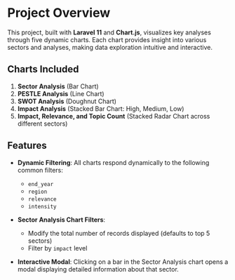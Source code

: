 # Project Overview

This project, built with **Laravel 11** and **Chart.js**, visualizes key analyses through five dynamic charts. Each chart provides insight into various sectors and analyses, making data exploration intuitive and interactive.

## Charts Included

1. **Sector Analysis** (Bar Chart)
2. **PESTLE Analysis** (Line Chart)
3. **SWOT Analysis** (Doughnut Chart)
4. **Impact Analysis** (Stacked Bar Chart: High, Medium, Low)
5. **Impact, Relevance, and Topic Count** (Stacked Radar Chart across different sectors)

## Features

- **Dynamic Filtering**: All charts respond dynamically to the following common filters:
  - `end_year`
  - `region`
  - `relevance`
  - `intensity`

- **Sector Analysis Chart Filters**:
  - Modify the total number of records displayed (defaults to top 5 sectors)
  - Filter by `impact` level

- **Interactive Modal**: Clicking on a bar in the Sector Analysis chart opens a modal displaying detailed information about that sector.

